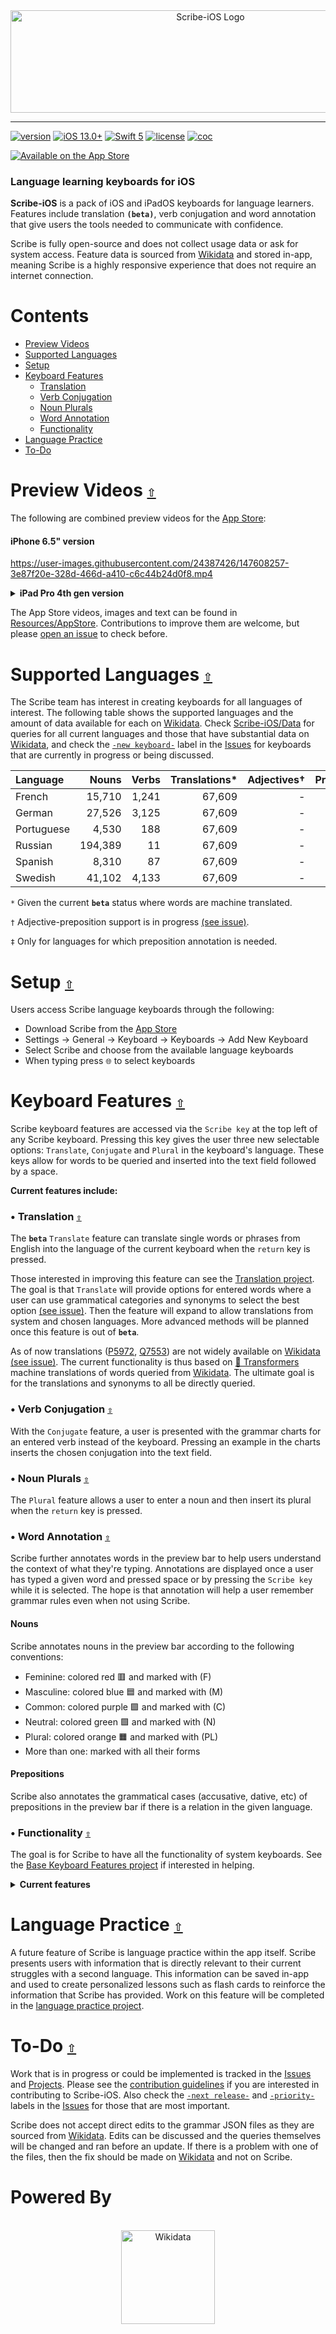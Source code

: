 <div align="center">
  <a href="https://github.com/scribe-org/Scribe-iOS"><img src="https://raw.githubusercontent.com/scribe-org/Scribe-iOS/main/Resources/Scribe/Scribe-iOS_logo_transparent.png" width=624 height=164 alt="Scribe-iOS Logo"></a>
</div>

---

[![version](https://img.shields.io/github/v/release/scribe-org/Scribe-iOS?color=%2300550&sort=semver)](https://github.com/scribe-org/Scribe-iOS/releases/)
[![iOS 13.0+](https://img.shields.io/badge/iOS-13.0%2B-blue.svg)](https://apps.apple.com/app/scribe-language-keyboards/id1596613886)
[![Swift 5](https://img.shields.io/badge/Swift-5-blue.svg)](https://apps.apple.com/app/scribe-language-keyboards/id1596613886)
[![license](https://img.shields.io/github/license/scribe-org/Scribe-iOS.svg)](https://github.com/scribe-org/Scribe-iOS/blob/main/LICENSE.txt)
[![coc](https://img.shields.io/badge/coc-Contributor%20Covenant-ff69b4.svg)](https://github.com/scribe-org/Scribe-iOS/blob/main/.github/CODE_OF_CONDUCT.md)

[![Available on the App Store](http://cl.ly/WouG/Download_on_the_App_Store_Badge_US-UK_135x40.svg)](https://apps.apple.com/app/scribe-language-keyboards/id1596613886)

### Language learning keyboards for iOS

**Scribe-iOS** is a pack of iOS and iPadOS keyboards for language learners. Features include translation **`(beta)`**, verb conjugation and word annotation that give users the tools needed to communicate with confidence.

Scribe is fully open-source and does not collect usage data or ask for system access. Feature data is sourced from [Wikidata](https://www.wikidata.org/) and stored in-app, meaning Scribe is a highly responsive experience that does not require an internet connection.

# **Contents**<a id="contents"></a>

- [Preview Videos](#preview-videos)
- [Supported Languages](#supported-languages)
- [Setup](#setup)
- [Keyboard Features](#keyboard-features)
  - [Translation](#translation)
  - [Verb Conjugation](#verb-conjugation)
  - [Noun Plurals](#noun-plurals)
  - [Word Annotation](#word-annotation)
  - [Functionality](#functionality)
- [Language Practice](#language-practice)
- [To-Do](#to-do)

# Preview Videos [`⇧`](#contents) <a id="preview-videos"></a>

The following are combined preview videos for the [App Store](https://apps.apple.com/app/scribe-language-keyboards/id1596613886):

#### iPhone 6.5" version

https://user-images.githubusercontent.com/24387426/147608257-3e87f20e-328d-466d-a410-c6c44b24d0f8.mp4

<details><summary><strong>iPad Pro 4th gen version</strong></summary>
<p>

https://user-images.githubusercontent.com/24387426/147608312-0818cdd0-a5b6-46c4-97bc-2545f81044b2.mp4

</p>
</details>

The App Store videos, images and text can be found in [Resources/AppStore](https://github.com/scribe-org/Scribe-iOS/blob/main/Resources/AppStore/). Contributions to improve them are welcome, but please [open an issue](https://github.com/scribe-org/Scribe-iOS/issues/new) to check before.

# Supported Languages [`⇧`](#contents) <a id="supported-languages"></a>

The Scribe team has interest in creating keyboards for all languages of interest. The following table shows the supported languages and the amount of data available for each on [Wikidata](https://www.wikidata.org/). Check [Scribe-iOS/Data](https://github.com/scribe-org/Scribe-iOS/tree/main/Data) for queries for all current languages and those that have substantial data on [Wikidata](https://www.wikidata.org/), and check the [`-new keyboard-`](https://github.com/scribe-org/Scribe-iOS/issues?q=is%3Aissue+is%3Aopen+label%3A%22-new+keyboard-%22) label in the [Issues](https://github.com/scribe-org/Scribe-iOS/issues) for keyboards that are currently in progress or being discussed.

| Language   |   Nouns | Verbs | Translations\* | Adjectives† | Prepositions‡ |
| :--------- | ------: | ----: | -------------: | ----------: | ------------: |
| French     |  15,710 | 1,241 |         67,609 |           - |             - |
| German     |  27,526 | 3,125 |         67,609 |           - |           188 |
| Portuguese |   4,530 |   188 |         67,609 |           - |             - |
| Russian    | 194,389 |    11 |         67,609 |           - |            12 |
| Spanish    |   8,310 |    87 |         67,609 |           - |             - |
| Swedish    |  41,102 | 4,133 |         67,609 |           - |             - |

`*` Given the current **`beta`** status where words are machine translated.

`†` Adjective-preposition support is in progress [(see issue)](https://github.com/scribe-org/Scribe-iOS/issues/86).

`‡` Only for languages for which preposition annotation is needed.

# Setup [`⇧`](#contents) <a id="setup"></a>

Users access Scribe language keyboards through the following:

- Download Scribe from the [App Store](https://apps.apple.com/app/scribe-language-keyboards/id1596613886)
- Settings -> General -> Keyboard -> Keyboards -> Add New Keyboard
- Select Scribe and choose from the available language keyboards
- When typing press `🌐` to select keyboards

# Keyboard Features [`⇧`](#contents) <a id="keyboard-features"></a>

Scribe keyboard features are accessed via the `Scribe key` at the top left of any Scribe keyboard. Pressing this key gives the user three new selectable options: `Translate`, `Conjugate` and `Plural` in the keyboard's language. These keys allow for words to be queried and inserted into the text field followed by a space.

**Current features include:**

### • Translation [`⇧`](#contents) <a id="translation"></a>

The **`beta`** `Translate` feature can translate single words or phrases from English into the language of the current keyboard when the `return` key is pressed.

Those interested in improving this feature can see the [Translation project](https://github.com/scribe-org/Scribe-iOS/projects/1). The goal is that `Translate` will provide options for entered words where a user can use grammatical categories and synonyms to select the best option [(see issue)](https://github.com/scribe-org/Scribe-iOS/issues/49). Then the feature will expand to allow translations from system and chosen languages. More advanced methods will be planned once this feature is out of **`beta`**.

As of now translations ([P5972](https://www.wikidata.org/wiki/Property:P5972), [Q7553](https://www.wikidata.org/wiki/Q7553)) are not widely available on [Wikidata](https://www.wikidata.org/) [(see issue)](https://github.com/scribe-org/Scribe-iOS/issues/40). The current functionality is thus based on [🤗 Transformers](https://github.com/huggingface/transformers) machine translations of words queried from [Wikidata](https://www.wikidata.org/). The ultimate goal is for the translations and synonyms to all be directly queried.

### • Verb Conjugation [`⇧`](#contents) <a id="verb-conjugation"></a>

With the `Conjugate` feature, a user is presented with the grammar charts for an entered verb instead of the keyboard. Pressing an example in the charts inserts the chosen conjugation into the text field.

### • Noun Plurals [`⇧`](#contents) <a id="noun-plurals"></a>

The `Plural` feature allows a user to enter a noun and then insert its plural when the `return` key is pressed.

### • Word Annotation [`⇧`](#contents) <a id="word-annotation"></a>

Scribe further annotates words in the preview bar to help users understand the context of what they're typing. Annotations are displayed once a user has typed a given word and pressed space or by pressing the `Scribe key` while it is selected. The hope is that annotation will help a user remember grammar rules even when not using Scribe.

#### Nouns

Scribe annotates nouns in the preview bar according to the following conventions:

- Feminine: colored red 🟥 and marked with (F)
- Masculine: colored blue 🟦 and marked with (M)
- Common: colored purple 🟪 and marked with (C)
- Neutral: colored green 🟩 and marked with (N)
- Plural: colored orange 🟧 and marked with (PL)
- More than one: marked with all their forms

#### Prepositions

Scribe also annotates the grammatical cases (accusative, dative, etc) of prepositions in the preview bar if there is a relation in the given language.

### • Functionality [`⇧`](#contents) <a id="functionality"></a>

The goal is for Scribe to have all the functionality of system keyboards. See the [Base Keyboard Features project](https://github.com/scribe-org/Scribe-iOS/projects/6) if interested in helping.

<details><summary><strong>Current features</strong></summary>
<p>

- iPhone and iPad support
- Dynamic layouts for cross-device performance
- Portrait and landscape modes
- Dark mode compatibility
- Auto-capitalization following `.`, `?` and `!`
- The double space period shortcut
- Typing `'` returns to the alphabetic keyboard
- Typing `,`, `?` or `!` and then `space` returns to the alphabetic keyboard
- Hold-to-select characters for letters and symbols [(WIP - see project)](https://github.com/scribe-org/Scribe-iOS/projects/2)

</p>
</details>

# Language Practice [`⇧`](#contents) <a id="language-practice"></a>

A future feature of Scribe is language practice within the app itself. Scribe presents users with information that is directly relevant to their current struggles with a second language. This information can be saved in-app and used to create personalized lessons such as flash cards to reinforce the information that Scribe has provided. Work on this feature will be completed in the [language practice project](https://github.com/scribe-org/Scribe-iOS/projects/7).

# To-Do [`⇧`](#contents) <a id="to-do"></a>

Work that is in progress or could be implemented is tracked in the [Issues](https://github.com/scribe-org/Scribe-iOS/issues) and [Projects](https://github.com/scribe-org/Scribe-iOS/projects). Please see the [contribution guidelines](https://github.com/scribe-org/Scribe-iOS/blob/main/CONTRIBUTING.md) if you are interested in contributing to Scribe-iOS. Also check the [`-next release-`](https://github.com/scribe-org/Scribe-iOS/labels/-next%20release-) and [`-priority-`](https://github.com/scribe-org/Scribe-iOS/labels/-priority-) labels in the [Issues](https://github.com/scribe-org/Scribe-iOS/issues) for those that are most important.

Scribe does not accept direct edits to the grammar JSON files as they are sourced from [Wikidata](https://www.wikidata.org/). Edits can be discussed and the queries themselves will be changed and ran before an update. If there is a problem with one of the files, then the fix should be made on [Wikidata](https://www.wikidata.org/) and not on Scribe.

<!---
# Featured By

<div align="center">
  <br>
  <a href="https://tech-news.wikimedia.de/en/homepage/"><img height="150" src="https://raw.githubusercontent.com/scribe-org/Scribe-iOS/main/Resources/GitHub/Images/wikimedia_deutschland_logo.png" alt="Wikimedia Tech News"></a>
  <br>
</div>
--->

# Powered By

<div align="center">
  <br>
  <a href="https://www.wikidata.org/"><img height="150" src="https://raw.githubusercontent.com/scribe-org/Scribe-iOS/main/Resources/GitHub/Images/wikidata_logo.png" alt="Wikidata"></a>
  <br>
</div>
